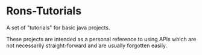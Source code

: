 Rons-Tutorials
========================

A set of "tutorials" for basic java projects.

These projects are intended as a personal reference to using APIs which are not necessarily straight-forward and are usually forgotten easily.

